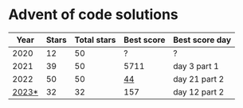 # Advent of code solutions
Year | Stars | Total stars | Best score | Best score day
--- | --- | --- | --- |--- 
2020 | 12 | 50 | ? | ?
2021 | 39 | 50 | 5711 | day 3 part 1
2022 | 50 | 50 | [44](https://adventofcode.com/2022/leaderboard/day/21) | day 21 part 2
[2023*](# "Year in progress") | 32 | 32 | 157 | day 12 part 2

